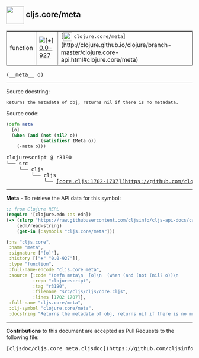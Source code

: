 ## <img width="48px" valign="middle" src="http://i.imgur.com/Hi20huC.png"> cljs.core/meta

 <table border="1">
<tr>

<td>function</td>
<td><a href="https://github.com/cljsinfo/cljs-api-docs/tree/0.0-927"><img valign="middle" alt="[+] 0.0-927" src="https://img.shields.io/badge/+-0.0--927-lightgrey.svg"></a> </td>
<td>
[<img height="24px" valign="middle" src="http://i.imgur.com/1GjPKvB.png"> <samp>clojure.core/meta</samp>](http://clojure.github.io/clojure/branch-master/clojure.core-api.html#clojure.core/meta)
</td>
</tr>
</table>

 <samp>
(__meta__ o)<br>
</samp>

---




Source docstring:

```
Returns the metadata of obj, returns nil if there is no metadata.
```

Source code:

```clj
(defn meta
  [o]
  (when (and (not (nil? o))
             (satisfies? IMeta o))
    (-meta o)))
```

 <pre>
clojurescript @ r3190
└── src
    └── cljs
        └── cljs
            └── <ins>[core.cljs:1702-1707](https://github.com/clojure/clojurescript/blob/r3190/src/cljs/cljs/core.cljs#L1702-L1707)</ins>
</pre>


---

__Meta__ - To retrieve the API data for this symbol:

```clj
;; from Clojure REPL
(require '[clojure.edn :as edn])
(-> (slurp "https://raw.githubusercontent.com/cljsinfo/cljs-api-docs/catalog/cljs-api.edn")
    (edn/read-string)
    (get-in [:symbols "cljs.core/meta"]))
```

```clj
{:ns "cljs.core",
 :name "meta",
 :signature ["[o]"],
 :history [["+" "0.0-927"]],
 :type "function",
 :full-name-encode "cljs.core_meta",
 :source {:code "(defn meta\n  [o]\n  (when (and (not (nil? o))\n             (satisfies? IMeta o))\n    (-meta o)))",
          :repo "clojurescript",
          :tag "r3190",
          :filename "src/cljs/cljs/core.cljs",
          :lines [1702 1707]},
 :full-name "cljs.core/meta",
 :clj-symbol "clojure.core/meta",
 :docstring "Returns the metadata of obj, returns nil if there is no metadata."}

```

---

__Contributions__ to this document are accepted as Pull Requests to the following file:

 <pre>
[cljsdoc/cljs.core_meta.cljsdoc](https://github.com/cljsinfo/cljs-api-docs/blob/master/cljsdoc/cljs.core_meta.cljsdoc)
</pre>


